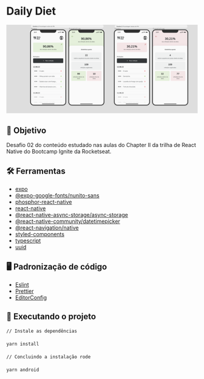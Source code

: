 # Daily Diet

<div align="center">
	<img src="./assets/app.png" width="800"alt="app"/>
</div>

## :dart: Objetivo

Desafio 02 do conteúdo estudado nas aulas do Chapter II da trilha de React Native do Bootcamp Ignite da Rocketseat.

## :hammer_and_wrench: Ferramentas

- [expo](https://expo.dev/)
- [@expo-google-fonts/nunito-sans](https://www.npmjs.com/package/@expo-google-fonts/nunito-sans)
- [phosphor-react-native](https://phosphoricons.com/)
- [react-native](https://reactnative.dev/)
- [@react-native-async-storage/async-storage](https://react-native-async-storage.github.io/async-storage/docs/install/)
- [@react-native-community/datetimepicker](https://www.npmjs.com/package/@react-native-community/datetimepicker)
- [@react-navigation/native](https://reactnavigation.org/)
- [styled-components](https://styled-components.com/)
- [typescript](https://www.typescriptlang.org/)
- [uuid](https://www.npmjs.com/package/uuid)

## :desktop_computer: Padronização de código

- [Eslint](https://eslint.org/)
- [Prettier](https://prettier.io/)
- [EditorConfig](https://editorconfig.org/)

## :rocket: Executando o projeto

```bash
// Instale as dependências

yarn install

// Concluindo a instalação rode

yarn android
```
